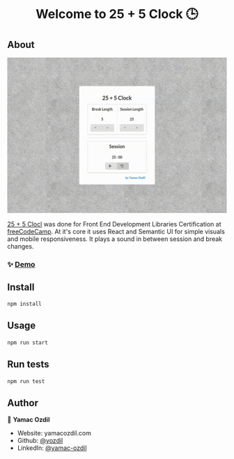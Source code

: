 <h1 align="center">Welcome to 25 + 5 Clock 🕒</h1>

## About

![alt text](public/app.gif)

[25 + 5 Clocl](https://csb-wfx43.netlify.app/) was done for Front End Development Libraries Certification at [freeCodeCamp](https://www.freecodecamp.org). At it's core it uses React and Semantic UI for simple visuals and mobile responsiveness. It plays a sound in between session and break changes.

### ✨ [Demo](https://csb-qk26u.netlify.app/)


## Install

```sh
npm install
```

## Usage

```sh
npm run start
```

## Run tests

```sh
npm run test
```

## Author

👤 **Yamac Ozdil**

* Website: yamacozdil.com
* Github: [@yozdil](https://github.com/yozdil)
* LinkedIn: [@yamac-ozdil](https://linkedin.com/in/yamac-ozdil)
